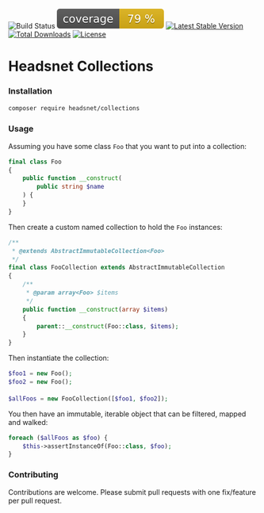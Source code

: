 ![Build Status](https://github.com/headsnet/collections/actions/workflows/ci.yml/badge.svg)
![Coverage](https://raw.githubusercontent.com/headsnet/collections/image-data/coverage.svg)
[![Latest Stable Version](https://poser.pugx.org/headsnet/collections/v)](//packagist.org/packages/headsnet/collections)
[![Total Downloads](https://poser.pugx.org/headsnet/collections/downloads)](//packagist.org/packages/headsnet/collections)
[![License](https://poser.pugx.org/headsnet/collections/license)](//packagist.org/packages/headsnet/collections)

Headsnet Collections
=====

### Installation

```bash
composer require headsnet/collections
```

### Usage

Assuming you have some class `Foo` that you want to put into a collection:
```php
final class Foo
{
    public function __construct(
        public string $name
    ) {
    }
}
```

Then create a custom named collection to hold the `Foo` instances:
```php
/**
 * @extends AbstractImmutableCollection<Foo>
 */
final class FooCollection extends AbstractImmutableCollection
{
    /**
     * @param array<Foo> $items
     */
    public function __construct(array $items)
    {
        parent::__construct(Foo::class, $items);
    }
}
```

Then instantiate the collection:
```php
$foo1 = new Foo();
$foo2 = new Foo();

$allFoos = new FooCollection([$foo1, $foo2]);
```

You then have an immutable, iterable object that can be filtered, mapped and walked:
```php
foreach ($allFoos as $foo) {
    $this->assertInstanceOf(Foo::class, $foo);
}
```

### Contributing

Contributions are welcome. Please submit pull requests with one fix/feature per
pull request.

